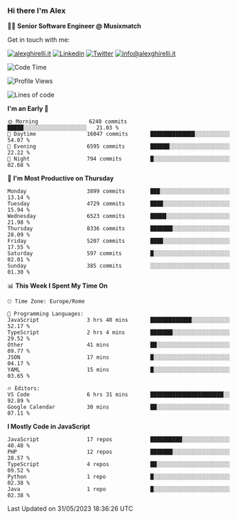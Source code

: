 ### Hi there I'm Alex

👨‍💻 __Senior Software Engineer @ Musixmatch__

Get in touch with me:

[![alexghirelli.it](https://img.shields.io/static/v1?label=alexghirelli.it&message=%20&color=red&logo=&style=flat-square&logoColor=white)](https://www.alexghirelli.it/)
[![Linkedin](https://img.shields.io/static/v1?label=Linkedin&message=%20&color=blue&logo=Linkedin&style=flat-square&logoColor=white)](https://linkedin.com/in/alexghirelli)
[![Twitter](https://img.shields.io/static/v1?label=Twitter&message=%20&color=blue&logo=Twitter&style=flat-square&logoColor=white)](https://twitter.com/alexGhirelli)
[![info@alexghirelli.it](https://img.shields.io/static/v1?label=info@alexghirelli.it&message=%20&color=red&logo=gmail&style=flat-square&logoColor=white)](mailto:info@alexghirelli.it)

<!--START_SECTION:waka-->
![Code Time](http://img.shields.io/badge/Code%20Time-7%2C456%20hrs%2038%20mins-blue)

![Profile Views](http://img.shields.io/badge/Profile%20Views-1-blue)

![Lines of code](https://img.shields.io/badge/From%20Hello%20World%20I%27ve%20Written-42.1%20million%20lines%20of%20code-blue)

**I'm an Early 🐤** 

```text
🌞 Morning                6240 commits        █████░░░░░░░░░░░░░░░░░░░░   21.03 % 
🌆 Daytime                16047 commits       ██████████████░░░░░░░░░░░   54.07 % 
🌃 Evening                6595 commits        ██████░░░░░░░░░░░░░░░░░░░   22.22 % 
🌙 Night                  794 commits         █░░░░░░░░░░░░░░░░░░░░░░░░   02.68 % 
```
📅 **I'm Most Productive on Thursday** 

```text
Monday                   3899 commits        ███░░░░░░░░░░░░░░░░░░░░░░   13.14 % 
Tuesday                  4729 commits        ████░░░░░░░░░░░░░░░░░░░░░   15.94 % 
Wednesday                6523 commits        █████░░░░░░░░░░░░░░░░░░░░   21.98 % 
Thursday                 8336 commits        ███████░░░░░░░░░░░░░░░░░░   28.09 % 
Friday                   5207 commits        ████░░░░░░░░░░░░░░░░░░░░░   17.55 % 
Saturday                 597 commits         █░░░░░░░░░░░░░░░░░░░░░░░░   02.01 % 
Sunday                   385 commits         ░░░░░░░░░░░░░░░░░░░░░░░░░   01.30 % 
```


📊 **This Week I Spent My Time On** 

```text
🕑︎ Time Zone: Europe/Rome

💬 Programming Languages: 
JavaScript               3 hrs 40 mins       █████████████░░░░░░░░░░░░   52.17 % 
TypeScript               2 hrs 4 mins        ███████░░░░░░░░░░░░░░░░░░   29.52 % 
Other                    41 mins             ██░░░░░░░░░░░░░░░░░░░░░░░   09.77 % 
JSON                     17 mins             █░░░░░░░░░░░░░░░░░░░░░░░░   04.17 % 
YAML                     15 mins             █░░░░░░░░░░░░░░░░░░░░░░░░   03.65 % 

🔥 Editors: 
VS Code                  6 hrs 31 mins       ███████████████████████░░   92.89 % 
Google Calendar          30 mins             ██░░░░░░░░░░░░░░░░░░░░░░░   07.11 % 
```

**I Mostly Code in JavaScript** 

```text
JavaScript               17 repos            ██████████░░░░░░░░░░░░░░░   40.48 % 
PHP                      12 repos            ███████░░░░░░░░░░░░░░░░░░   28.57 % 
TypeScript               4 repos             ██░░░░░░░░░░░░░░░░░░░░░░░   09.52 % 
Python                   1 repo              █░░░░░░░░░░░░░░░░░░░░░░░░   02.38 % 
Java                     1 repo              █░░░░░░░░░░░░░░░░░░░░░░░░   02.38 % 
```




 Last Updated on 31/05/2023 18:36:26 UTC
<!--END_SECTION:waka-->
